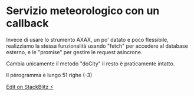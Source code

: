 # Servizio meteorologico con un callback

Invece di usare lo strumento AXAX, un po' datato e poco flessibile, realizziamo la stessa funzionalità usando "fetch" per accedere al database esterno, e le "promise" per gestire le request asincrone.

Cambia unicamente il metodo "doCity" il resto è praticamente intatto.

Il pèrogramma è lungo 51 righe (-3)

[Edit on StackBlitz ⚡️](https://stackblitz.com/edit/js-sswtemp)

